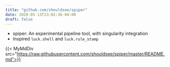 ```yaml
---
title: "github.com/shouldsee/spiper"
date: 2020-05-13T23:02:36-04:00
draft: false
---
```


- spiper: An experimental pipeline tool, with singularity integration
- Inspired `luck.shell` and `luck.rule_stamp`

<!--more-->
  {{< MyMdDiv src="https://raw.githubusercontent.com/shouldsee/spiper/master/README.md">}}
